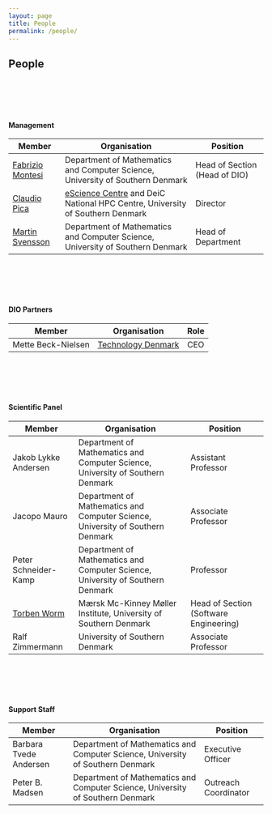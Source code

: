```yaml
---
layout: page
title: People
permalink: /people/
---
```


<section markdown="0" class="featured-image" style="background-image: url(/assets/images/people.jpg)">
</section>

<section>
<div class="container">
<div class="row">
<div class="col-xs-12">
<h2 class="ptb">People</h2>
<div class="media text-center">
<div class="media-body">

<!-- <div class="ptb text-justify" markdown="1">

Lorem ipsum dolor sit amet, consectetur adipisicing elit, sed do eiusmod
tempor incididunt ut labore et dolore magna aliqua. Ut enim ad minim veniam,
quis nostrud exercitation ullamco laboris nisi ut aliquip ex ea commodo
consequat. Duis aute irure dolor in reprehenderit in voluptate velit esse
cillum dolore eu fugiat nulla pariatur. Excepteur sint occaecat cupidatat non
proident, sunt in culpa qui officia deserunt mollit anim id est laborum.

</div> -->


<style>
  .ptb { margin-bottom:100px; }
</style>

<h4>Management</h4>
<table class="table text-left ptb">
  <thead>
    <tr>
      <th scope="col">Member</th>
      <th scope="col">Organisation</th>
      <th scope="col">Position</th>
    </tr>
  </thead>
  <tbody>
    <tr>
      <td><a target="_blank" href="https://www.fabriziomontesi.com/">Fabrizio Montesi</a></td>
      <td>Department of Mathematics and Computer Science, University of Southern Denmark</td>
      <td>Head of Section (Head of DIO)</td>
    </tr>
    <tr>
      <td><a target="_blank" href="http://cp3-origins.dk/people/staff/pica"> Claudio Pica</a></td>
      <td><a target="_blank" href="https://escience.sdu.dk">eScience Centre</a> and DeiC National HPC Centre, University of Southern Denmark</td>
      <td>Director</td>
    </tr>
    <tr><td><a target="_blank" href="http://findresearcher.sdu.dk/portal/en/person/svensson">Martin Svensson</a></td>
      <td>Department of Mathematics and Computer Science, University of Southern Denmark</td>
      <td>Head of Department</td>
    </tr>
  </tbody>
</table>


<h4>DIO Partners</h4>
<table class="table text-left ptb">
  <thead>
    <tr>
      <th scope="col">Member</th>
      <th scope="col">Organisation</th>
      <th scope="col">Role</th>
    </tr>
  </thead>
  <tbody>
    <tr>
      <td>Mette Beck-Nielsen</td>
      <td><a target="_blank" href="https://www.technologydenmark.dk">Technology Denmark</a></td>
      <td>CEO</td>
    </tr>
  </tbody>
</table>

  <h4>Scientific Panel</h4>
  <table class="table text-left ptb">
    <thead>
      <tr>
        <th scope="col">Member</th>
        <th scope="col">Organisation</th>
        <th scope="col">Position</th>
      </tr>
    </thead>
    <tbody>
      <tr>
        <td>Jakob Lykke Andersen</td>
        <td>Department of Mathematics and Computer Science, University of Southern Denmark</td>
        <td>Assistant Professor</td>
      </tr>
      <tr>
        <td>Jacopo Mauro</td>
        <td>Department of Mathematics and Computer Science, University of Southern Denmark</td>
        <td>Associate Professor</td>
      </tr>
      <tr>
      <td>Peter Schneider-Kamp</td>
        <td>Department of Mathematics and Computer Science, University of Southern Denmark</td>
        <td>Professor</td>
      </tr>
      <tr><td><a target="_blank" href="http://findresearcher.sdu.dk:8080/portal/da/person/tow">Torben Worm</a></td>
        <td>Mærsk Mc-Kinney Møller Institute, University of Southern Denmark</td>
        <td>Head of Section (Software Engineering)</td>
      </tr>
      <tr>
      <td>Ralf Zimmermann</td>
        <td>University of Southern Denmark</td>
        <td>Associate Professor</td>
      </tr>
    </tbody>
  </table>

  <h4>Support Staff</h4>
  <table class="table text-left ptb">
    <thead>
      <tr>
        <th scope="col">Member</th>
        <th scope="col">Organisation</th>
        <th scope="col">Position</th>
      </tr>
    </thead>
    <tbody>
      <tr>
      <td>Barbara Tvede Andersen</td>
        <td>Department of Mathematics and Computer Science, University of Southern Denmark</td>
        <td>Executive Officer</td>
      </tr>
      <tr>
      <td>Peter B. Madsen</td>
        <td>Department of Mathematics and Computer Science, University of Southern Denmark</td>
        <td>Outreach Coordinator</td>
      </tr>
    </tbody>
  </table>

</div>
</div>
</div>
</div>
</div>
</section>
